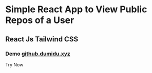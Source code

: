 # Simple React App to View Public Repos of a User
## React Js  Tailwind CSS 
### Demo [github.dumidu.xyz](https://www.google.com)
Try Now